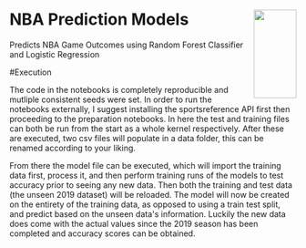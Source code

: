# NBA Prediction Models <img align="right" width="75" height="155" src="https://cdn.freebiesupply.com/images/large/2x/nba-logo-transparent.png">


Predicts NBA Game Outcomes using Random Forest Classifier and Logistic Regression

#Execution

The code in the notebooks is completely reproducible and mutliple consistent seeds were set.  In order to run the notebooks externally, I suggest installing the sportsreference API first then proceeding to the preparation notebooks.  In here the test and training files can both be run from the start as a whole kernel respectively.  After these are executed, two csv files will populate in a data folder, this can be renamed according to your liking.  

From there the model file can be executed, which will import the training data first, process it, and then perform training runs of the models to test accuracy prior to seeing any new data.  Then both the training and test  data (the unseen 2019 dataset) will be reloaded.  The model will now be created on the entirety of the training data, as opposed to using a train test split, and predict based on the unseen data's information.  Luckily the new data does come with the actual values since the 2019 season has been completed and accuracy scores can be obtained.